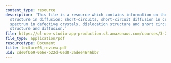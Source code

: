 ```yaml
---
content_type: resource
description: 'This file is a resource which contains information on the role of micro
  structure in diffusion: short-circuits, short-circuit diffusion in crystals: diffusion
  spectrum in defective crystals, dislocation structure and short circuits, grain-boundary
  structure and diffusion.'
file: https://ol-ocw-studio-app-production.s3.amazonaws.com/courses/3-205-thermodynamics-and-kinetics-of-materials-fall-2006/cde0f669066eb22d6ed83adee4846bb7_lecture06_review.pdf
file_type: application/pdf
resourcetype: Document
title: lecture06_review.pdf
uid: cde0f669-066e-b22d-6ed8-3adee4846bb7
---
```

